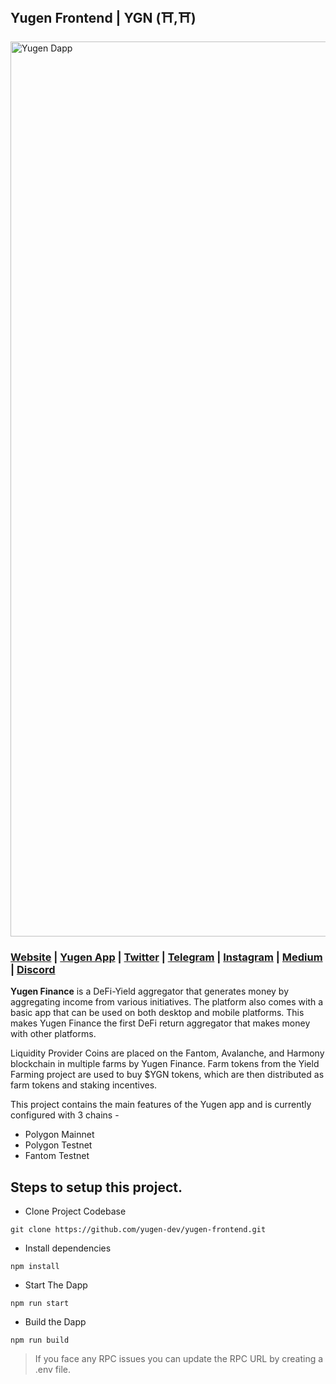## Yugen Frontend | YGN (⛩,⛩)

<img width="1432" alt="Yugen Dapp" src="https://user-images.githubusercontent.com/47684949/181538183-43f3f637-d387-4510-82a9-395206c1be3b.png">

### [Website](https://yugen.finance/) | [Yugen App](https://app.yugen.finance/) | [Twitter](https://twitter.com/YugenFinance_) | [Telegram](https://t.me/YugenFinance) | [Instagram](https://www.instagram.com/yugenfinance/) | [Medium](https://blog.yugen.finance/) | [Discord](https://discord.gg/USXYEte)

**Yugen Finance** is a DeFi-Yield aggregator that generates money by aggregating income from various initiatives. 
The platform also comes with a basic app that can be used on both desktop and mobile platforms. 
This makes Yugen Finance the first DeFi return aggregator that makes money with other platforms. 

Liquidity Provider Coins are placed on the Fantom, Avalanche, and Harmony blockchain in multiple farms by Yugen Finance. 
Farm tokens from the Yield Farming project are used to buy $YGN tokens, which are then distributed as farm tokens and staking incentives.

This project contains the main features of the Yugen app and is currently configured with 3 chains - 
  - Polygon Mainnet
  - Polygon Testnet 
  - Fantom Testnet
  

## Steps to setup this project.

- Clone Project Codebase

```
git clone https://github.com/yugen-dev/yugen-frontend.git
```

- Install dependencies

```
npm install
```

- Start The Dapp

```
npm run start
```

- Build the Dapp

```
npm run build
```
  
> If you face any RPC issues you can update the RPC URL by creating a .env file.
